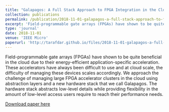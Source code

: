 ```yaml
---
title: "Galapagos: A Full Stack Approach to FPGA Integration in the Cloud"
collection: publications
permalink: /publication/2018-11-01-galapagos-a-full-stack-approach-to-fpga-integration-in-the-cloud
excerpt: 'Field-programmable gate arrays (FPGAs) have shown to be quite beneficial in the cloud due to their energy-efficient application-specific acceleration. These accelerators have always been difficult to use and at cloud scale, the difficulty of managing these devices scales accordingly...'
type: 'journal'
date: 2018-11-01
venue: 'IEEE Micro'
paperurl: 'http://tarafdar.github.io/files/2018-11-01-galapagos-a-full-stack-approach-to-fpga-integration-in-the-cloud.pdf'
---
```


Field-programmable gate arrays (FPGAs) have shown to be quite beneficial in the cloud due to their energy-efficient application-specific acceleration. These accelerators have always been difficult to use and at cloud scale, the difficulty of managing these devices scales accordingly. We approach the challenge of managing large FPGA accelerator clusters in the cloud using abstraction layers and a new hardware stack that we call Galapagos. The hardware stack abstracts low-level details while providing flexibility in the amount of low-level access users require to reach their performance needs.




[Download paper here](http://tarafdar.github.io/files/2018-11-01-galapagos-a-full-stack-approach-to-fpga-integration-in-the-cloud.pdf)

